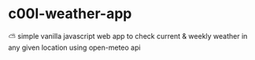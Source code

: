 # c00l-weather-app
⛅️ simple vanilla javascript web app to check current &amp; weekly weather in any given location using open-meteo api
